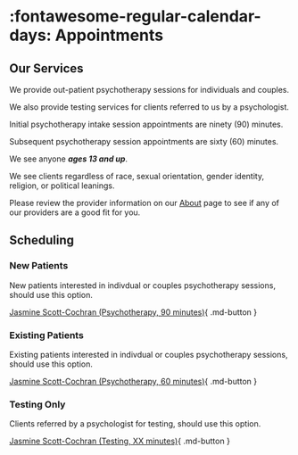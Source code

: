 # :fontawesome-regular-calendar-days: Appointments

## Our Services

We provide out-patient psychotherapy sessions for individuals and couples.

We also provide testing services for clients referred to us by a psychologist.

Initial psychotherapy intake session appointments are ninety (90) minutes.

Subsequent psychotherapy session appointments are sixty (60) minutes.

We see anyone _**ages 13 and up**_.

We see clients regardless of race, sexual orientation, gender identity, religion, or political leanings.

Please review the provider information on our [About](about.md) page to see if any of our providers are a good fit for you.

## Scheduling

### New Patients

New patients interested in indivdual or couples psychotherapy sessions, should use this option.

[Jasmine Scott-Cochran (Psychotherapy, 90 minutes)](https://google.com){ .md-button }

### Existing Patients

Existing patients interested in indivdual or couples psychotherapy sessions, should use this option.

[Jasmine Scott-Cochran (Psychotherapy, 60 minutes)](https://google.com){ .md-button }

### Testing Only

Clients referred by a psychologist for testing, should use this option.

[Jasmine Scott-Cochran (Testing, XX minutes)](https://google.com){ .md-button }
